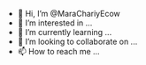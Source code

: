 - 👋 Hi, I’m @MaraChariyEcow
- 👀 I’m interested in ...
- 🌱 I’m currently learning ...
- 💞️ I’m looking to collaborate on ...
- 📫 How to reach me ...

<!---
MaraChariyEcow/MaraChariyEcow is a ✨ special ✨ repository because its `README.md` (this file) appears on your GitHub profile.
You can click the Preview link to take a look at your changes.
--->
